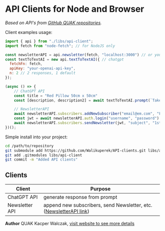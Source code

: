 # API Clients for Node and Browser

*Based on API's from [GitHub QUAK repositories](https://github.com/walikuperek).*

Client examples usage:
```javascript copy
import { api } from "./libs/api-client";
import fetch from "node-fetch"; // for NodeJS only

const newsletterAPI = api.newsletter(fetch, "localhost:3000") // or your prod Newsletter service url
const textToTextAI = new api.textToTextAI({ // chatgpt
  fetchFn: fetch,
  apiKey: "your-openai-api-key",
  n: 2 // 2 responses, 1 default
});

(async () => {
    // ChatGPT API
    const title = "Red Pillow 50cm x 50cm"
    const [description, description2] = await textToTextAI.prompt(`Take "${title}" and generate product description.`)

    // NewsletterAPI
    await newsletterAPI.subscribers.addNewSubscriber("email@em.com", "Full Name") // will send confirmation email
    const jwt = await newsletterAPI.auth.login("username", "password")
    await newsletterAPI.subscribers.sendNewsletter(jwt, "subject", "1st newsletter message 🎉🎂")
})();
```

Simple install into your project:
```bash copy
cd /path/to/repository
git submodule add https://github.com/Walikuperek/API-clients.git libs/api-client
git add .gitmodules libs/api-client
git commit -m "Added API clients"
```

## Clients

| Client         | Purpose                                                                                                                        |
|----------------|--------------------------------------------------------------------------------------------------------------------------------|
| ChatGPT API    | generate response from prompt                                                                                                  |
| Newsletter API | append new subscribers, send Newsletter, etc. ([NewsletterAPI link](https://github.com/Walikuperek/NewsletterAPI/tree/master)) |


**Author**
QUAK Kacper Walczak, [visit website to see more details](https://quak.com.pl)

